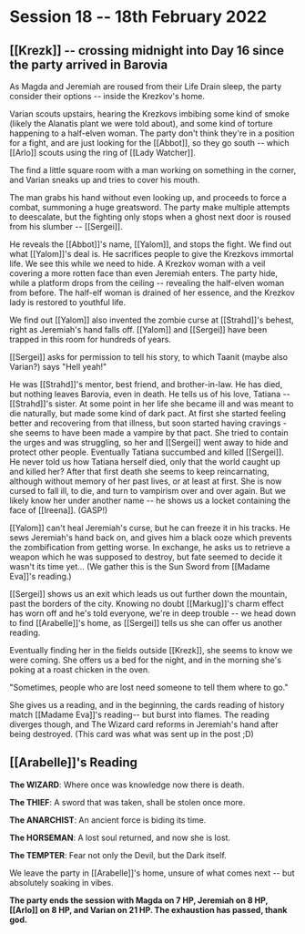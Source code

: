 # Session 18 -- 18th February 2022
## [[Krezk]] -- crossing midnight into Day 16 since the party arrived in Barovia

As Magda and Jeremiah are roused from their Life Drain sleep, the party consider their options -- inside the Krezkov's home.

Varian scouts upstairs, hearing the Krezkovs imbibing some kind of smoke (likely the Alanatis plant we were told about), and some kind of torture happening to a half-elven woman. The party don't think they're in a position for a fight, and are just looking for the [[Abbot]], so they go south -- which [[Arlo]] scouts using the ring of [[Lady Watcher]].

The find a little square room with a man working on something in the corner, and Varian sneaks up and tries to cover his mouth.

The man grabs his hand without even looking up, and proceeds to force a combat, summoning a huge greatsword. The party make multiple attempts to deescalate, but the fighting only stops when a ghost next door is roused from his slumber -- [[Sergei]].

He reveals the [[Abbot]]'s name, [[Yalom]], and stops the fight. We find out what [[Yalom]]'s deal is. He sacrifices people to give the Krezkovs immortal life. We see this while we need to hide. A Krezkov woman with a veil covering a more rotten face than even Jeremiah enters. The party hide, while a platform drops from the ceiling -- revealing the half-elven woman from before. The half-elf woman is drained of her essence, and the Krezkov lady is restored to youthful life.

We find out [[Yalom]] also invented the zombie curse at [[Strahd]]'s behest, right as Jeremiah's hand falls off. [[Yalom]] and [[Sergei]] have been trapped in this room for hundreds of years.

[[Sergei]] asks for permission to tell his story, to which Taanit (maybe also Varian?) says "Hell yeah!"

He was [[Strahd]]'s mentor, best friend, and brother-in-law. He has died, but nothing leaves Barovia, even in death. He tells us of his love, Tatiana -- [[Strahd]]'s sister. At some point in her life she became ill and was meant to die naturally, but made some kind of dark pact. At first she started feeling better and recovering from that illness, but soon started having cravings - she seems to have been made a vampire by that pact. She tried to contain the urges and was struggling, so her and [[Sergei]] went away to hide and protect other people. Eventually Tatiana succumbed and killed [[Sergei]]. He never told us how Tatiana herself died, only that the world caught up and killed her? After that first death she seems to keep reincarnating, although without memory of her past lives, or at least at first. She is now cursed to fall ill, to die, and turn to vampirism over and over again. But we likely know her under another name -- he shows us a locket containing the face of [[Ireena]]. (GASP!) 

[[Yalom]] can't heal Jeremiah's curse, but he can freeze it in his tracks. He sews Jeremiah's hand back on, and gives him a black ooze which prevents the zombification from getting worse. In exchange, he asks us to retrieve a weapon which he was supposed to destroy, but fate seemed to decide it wasn't its time yet... (We gather this is the Sun Sword from [[Madame Eva]]'s reading.)

[[Sergei]] shows us an exit which leads us out further down the mountain, past the borders of the city. Knowing no doubt [[Markug]]'s charm effect has worn off and he's told everyone, we're in deep trouble -- we head down to find [[Arabelle]]'s home, as [[Sergei]] tells us she can offer us another reading.

Eventually finding her in the fields outside [[Krezk]], she seems to know we were coming. She offers us a bed for the night, and in the morning she's poking at a roast chicken in the oven.

"Sometimes, people who are lost need someone to tell them where to go."

She gives us a reading, and in the beginning, the cards reading of history match [[Madame Eva]]'s reading-- but burst into flames. The reading diverges though, and The Wizard card reforms in Jeremiah's hand after being destroyed. (This card was what was sent up in the post ;D)

## [[Arabelle]]'s Reading

**The WIZARD**: Where once was knowledge now there is death.

**The THIEF**: A sword that was taken, shall be stolen once more.

**The ANARCHIST**: An ancient force is biding its time.

**The HORSEMAN**: A lost soul returned, and now she is lost.

**The TEMPTER**: Fear not only the Devil, but the Dark itself.


We leave the party in [[Arabelle]]'s home, unsure of what comes next -- but absolutely soaking in vibes.

**The party ends the session with Magda on 7 HP, Jeremiah on 8 HP, [[Arlo]] on 8 HP, and Varian on 21 HP. The exhaustion has passed, thank god.**